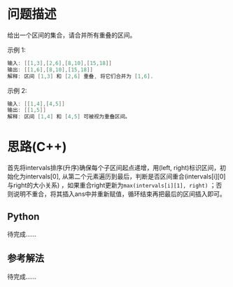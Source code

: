# 问题描述

给出一个区间的集合，请合并所有重叠的区间。

示例 1:

```c++
输入: [[1,3],[2,6],[8,10],[15,18]]
输出: [[1,6],[8,10],[15,18]]
解释: 区间 [1,3] 和 [2,6] 重叠, 将它们合并为 [1,6].
```

示例 2:

```c++
输入: [[1,4],[4,5]]
输出: [[1,5]]
解释: 区间 [1,4] 和 [4,5] 可被视为重叠区间。
```



# 思路(C++)

首先将intervals排序(升序)确保每个子区间起点递增，用(left, right)标识区间，初始化为intervals[0], 从第二个元素遍历到最后，判断是否区间重合(intervals[i][0]与right的大小关系) ，如果重合right更新为`max(intervals[i][1], right)` ；否则说明不重合，将其插入ans中并重新赋值，循环结束再把最后的区间插入即可。 

## Python

待完成......

## 参考解法

待完成......